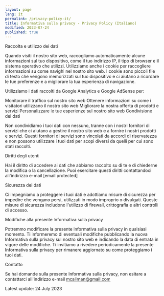 ```yaml
---
layout: page
lang: it
permalink: /privacy-policy-it/
title: Informativa sulla privacy - Privacy Policy (Italiano)
modified: 2023-07-24
published: true
---
```




Raccolta e utilizzo dei dati

Quando visiti il nostro sito web, raccogliamo automaticamente alcune informazioni sul tuo dispositivo, come il tuo indirizzo IP, il tipo di browser e il sistema operativo che utilizzi. Utilizziamo anche i cookie per raccogliere informazioni su come navighi nel nostro sito web. I cookie sono piccoli file di testo che vengono memorizzati sul tuo dispositivo e ci aiutano a ricordare le tue preferenze e a migliorare la tua esperienza di navigazione.

Utilizziamo i dati raccolti da Google Analytics e Google AdSense per:

Monitorare il traffico sul nostro sito web
Ottenere informazioni su come i visitatori utilizzano il nostro sito web
Migliorare la nostra offerta di prodotti e servizi
Personalizzare le tue esperienze sul nostro sito web
Condivisione dei dati

Non condividiamo i tuoi dati con nessuno, tranne con i nostri fornitori di servizi che ci aiutano a gestire il nostro sito web e a fornire i nostri prodotti e servizi. Questi fornitori di servizi sono vincolati da accordi di riservatezza e non possono utilizzare i tuoi dati per scopi diversi da quelli per cui sono stati raccolti.

Diritti degli utenti

Hai il diritto di accedere ai dati che abbiamo raccolto su di te e di chiederne la modifica o la cancellazione. Puoi esercitare questi diritti contattandoci all'indirizzo e-mail [email protected]

Sicurezza dei dati

Ci impegniamo a proteggere i tuoi dati e adottiamo misure di sicurezza per impedire che vengano persi, utilizzati in modo improprio o divulgati. Queste misure di sicurezza includono l'utilizzo di firewall, crittografia e altri controlli di accesso.

Modifiche alla presente Informativa sulla privacy

Potremmo modificare la presente Informativa sulla privacy in qualsiasi momento. Ti informeremo di eventuali modifiche pubblicando la nuova Informativa sulla privacy sul nostro sito web e indicando la data di entrata in vigore delle modifiche. Ti invitiamo a rivedere periodicamente la presente Informativa sulla privacy per rimanere aggiornato su come proteggiamo i tuoi dati.

Contatto

Se hai domande sulla presente Informativa sulla privacy, non esitare a contattarci all'indirizzo e-mail mcaliman@gmail.com

Latest update: 24 July 2023
